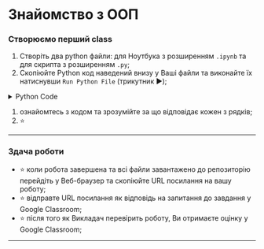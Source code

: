 # Знайомство з ООП

### Створюємо перший class
1. Створіть два python файли: для Ноутбука з розширенням `.ipynb` та для скрипта з розширенням `.py`;
1. Скопіюйте Python код наведений внизу у Ваші файли та виконайте їх натиснувши `Run Python File` (трикутник :arrow_forward:); 
<details><summary>Python Code</summary>

### Перша програма на ООП
```python
class MyName:
    def __init__(self, name="NoName") -> None:
        self.name = name # Class attributes
    
    @property
    def whoami(self): #Class property
        return f"My name is {self.name}"
    
    def create_email(self): #Classs method
        return f"{self.name}@itcollege.com"

me = MyName("Bohdan")
print(f"""
This is object: {me} 
This is attribute: {me.name} 
This is property: {me.whoami} 
This is method call: {me.create_email()}
""")
```
</details>

1. ознайомтесь з кодом та зрозумійте за що відповідає кожен з рядків;
1. :star: 

---

### Здача роботи
- :star: коли робота завершена та всі файли завантажено до репозиторію перейдіть у Веб-браузер та скопіюйте URL посилання на вашу роботу;
- :star: відправте URL посилання як відповідь на запитання до завдання у Google Classroom;
- :star: після того як Викладач перевірить роботу, Ви отримаєте оцінку у Google Classroom;
---